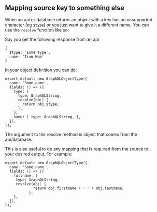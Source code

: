 ## Mapping source key to something else
When an api or database returns an object with a key has an unsupported 
character (eg `$type`) or you just want to give it a different name. 
You can use the `resolve` function like so: 

Say you get the following response from an api
```
{
  $type: 'some type',
  name: 'Iron Man'
}
```

In your object definition you can do: 
```
export default new GraphQLObjectType({
  name: 'Some name',
  fields: () => ({
    type: {
      type: GraphQLString,
      resolve(obj) {
        return obj.$type;
      },
    },
    name: { type: GraphQLString, },
  }),
});

```

The argument to the resolve method is object that comes from the api/database.

This is also useful to do any mapping that is required from the source
to your desired output. For example:
```
export default new GraphQLObjectType({
  name: 'Some name',
  fields: () => ({
    fullname: {
     type: GraphQLString,
     resolve(obj) {
             return obj.firstname + ' ' + obj.lastname;
           },
    },
  }),
});
```
